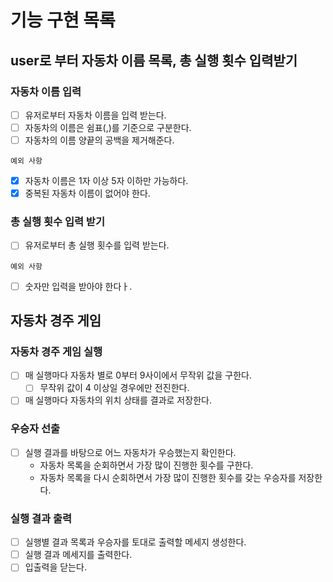 # 기능 구현 목록

## user로 부터 자동차 이름 목록, 총 실행 횟수 입력받기

### 자동차 이름 입력
- [ ] 유저로부터 자동차 이름을 입력 받는다.
- [ ] 자동차의 이름은 쉼표(,)를 기준으로 구분한다.
- [ ] 자동차의 이름 양끝의 공백을 제거해준다.

`예외 사항`
- [x] 자동차 이름은 1자 이상 5자 이하만 가능하다.
- [x] 중복된 자동차 이름이 없어야 한다. 

### 총 실행 횟수 입력 받기
- [ ] 유저로부터 총 실행 횟수를 입력 받는다.

`예외 사항`
- [ ] 숫자만 입력을 받아야 한다ㅏ.
## 자동차 경주 게임
### 자동차 경주 게임 실행
- [ ] 매 실행마다 자동차 별로 0부터 9사이에서 무작위 값을 구한다.
  - [ ] 무작위 값이 4 이상일 경우에만 전진한다.
- [ ] 매 실행마다 자동차의 위치 상태를 결과로 저장한다.

### 우승자 선출
- [ ] 실행 결과를 바탕으로 어느 자동차가 우승했는지 확인한다.
  -  자동차 목록을 순회하면서 가장 많이 진행한 횟수를 구한다.
  - 자동차 목록을 다시 순회하면서 가장 많이 진행한 횟수를 갖는 우승자를 저장한다.
  

### 실행 결과 출력
- [ ] 실행별 결과 목록과 우승자를 토대로 출력할 메세지 생성한다.
- [ ] 실행 결과 메세지를 출력한다.
- [ ] 입출력을 닫는다.